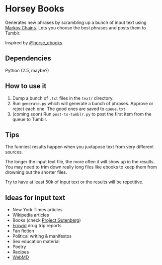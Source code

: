 Horsey Books
=====================

Generates new phrases by scrambling up a bunch of input text using [Markov Chains](http://www.cs.bell-labs.com/cm/cs/pearls/sec153.html).  Lets you choose the best phrases and posts them to Tumblr.

Inspired by [@horse_ebooks](https://twitter.com/horse_ebooks).

Dependencies
---------------------

Python (2.5, maybe?)


How to use it
---------------------

1. Dump a bunch of `.txt` files in the `text/` directory.
2. Run `generate.py` which will generate a bunch of phrases.  Approve or reject each one.  The good ones are saved to `queue.txt`
3. (coming soon) Run `post-to-tumblr.py` to post the first item from the queue to Tumblr.


Tips
---------------------

The funniest results happen when you juxtapose text from very different sources.

The longer the input text file, the more often it will show up in the results.  You may need to trim down really long files like ebooks to keep them from drowning out the shorter files.

Try to have at least 50k of input text or the results will be repetitive.


Ideas for input text
---------------------

* New York Times articles
* Wikipedia articles
* Books (check [Project Gutenberg](http://www.gutenberg.org/))
* [Erowid](http://www.erowid.org/experiences/) drug trip reports
* Fan fiction
* Political writing & manifestos
* Sex education material
* Poetry
* Recipes
* [WebMD](http://www.webmd.com/depression/tc/seasonal-affective-disorder-sad-topic-overview)

